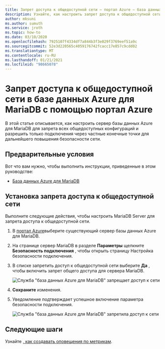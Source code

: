 ```yaml
---
title: Запрет доступа к общедоступной сети — портал Azure — база данных Azure для MariaDB
description: Узнайте, как настроить запрет доступа к общедоступной сети с помощью портал Azure для базы данных Azure для MariaDB.
author: mksuni
ms.author: sumuth
ms.service: jroth
ms.topic: how-to
ms.date: 03/10/2020
ms.openlocfilehash: 7925107f4334df7a844b3f3e029f3769eef51a9c
ms.sourcegitcommit: 52e3d220565c4059176742fcacc17e857c9cdd02
ms.translationtype: MT
ms.contentlocale: ru-RU
ms.lasthandoff: 01/21/2021
ms.locfileid: "98665078"
---
```

# <a name="deny-public-network-access-in-azure-database-for-mariadb-using-azure-portal"></a>Запрет доступа к общедоступной сети в базе данных Azure для MariaDB с помощью портал Azure

В этой статье описывается, как настроить сервер базы данных Azure для MariaDB для запрета всех общедоступных конфигураций и разрешить только подключения через частные конечные точки для дальнейшего повышения безопасности сети.

## <a name="prerequisites"></a>Предварительные условия

Вот что вам нужно, чтобы выполнить инструкции, приведенные в этом руководстве:

* [База данных Azure для MariaDB](quickstart-create-MariaDB-server-database-using-azure-portal.md)

## <a name="set-deny-public-network-access"></a>Установка запрета доступа к общедоступной сети

Выполните следующие действия, чтобы настроить MariaDB Server для запрета доступа к общедоступной сети.

1. В [портал Azure](https://portal.azure.com/)выберите существующий сервер базы данных Azure для MariaDB.

1. На странице сервер MariaDB в разделе **Параметры** щелкните **Безопасность подключения** , чтобы открыть страницу Настройка безопасности подключения.

1. В списке запретить доступ к общедоступной сети выберите **Да** , чтобы включить запрет общего доступа для сервера MariaDB.

    ![Служба "база данных Azure для MariaDB" запрещает доступ к сети](./media/howto-deny-public-network-access/deny-public-network-access.PNG)

1. **Сохраните** изменения.

1. Уведомление подтверждает успешное включение параметра безопасности подключения.

    ![Служба "база данных Azure для MariaDB" запретила доступ к сети](./media/howto-deny-public-network-access/deny-public-network-access-success.png)

## <a name="next-steps"></a>Следующие шаги

Узнайте [, как создавать оповещения по метрикам](howto-alert-metric.md).
